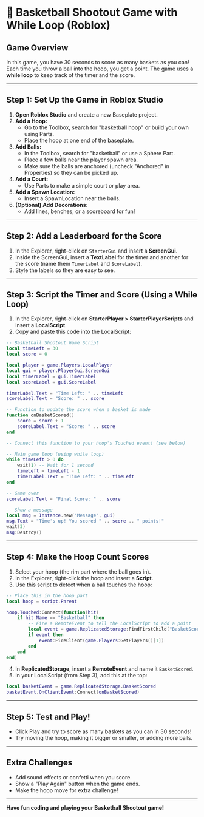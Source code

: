 # 🏀 Basketball Shootout Game with While Loop (Roblox)

## Game Overview
In this game, you have 30 seconds to score as many baskets as you can! Each time you throw a ball into the hoop, you get a point. The game uses a **while loop** to keep track of the timer and the score.

---

## Step 1: Set Up the Game in Roblox Studio

1. **Open Roblox Studio** and create a new Baseplate project.
2. **Add a Hoop:**
   - Go to the Toolbox, search for "basketball hoop" or build your own using Parts.
   - Place the hoop at one end of the baseplate.
3. **Add Balls:**
   - In the Toolbox, search for "basketball" or use a Sphere Part.
   - Place a few balls near the player spawn area.
   - Make sure the balls are anchored (uncheck "Anchored" in Properties) so they can be picked up.
4. **Add a Court:**
   - Use Parts to make a simple court or play area.
5. **Add a Spawn Location:**
   - Insert a SpawnLocation near the balls.
6. **(Optional) Add Decorations:**
   - Add lines, benches, or a scoreboard for fun!

---

## Step 2: Add a Leaderboard for the Score

1. In the Explorer, right-click on `StarterGui` and insert a **ScreenGui**.
2. Inside the ScreenGui, insert a **TextLabel** for the timer and another for the score (name them `TimerLabel` and `ScoreLabel`).
3. Style the labels so they are easy to see.

---

## Step 3: Script the Timer and Score (Using a While Loop)

1. In the Explorer, right-click on **StarterPlayer > StarterPlayerScripts** and insert a **LocalScript**.
2. Copy and paste this code into the LocalScript:

```lua
-- Basketball Shootout Game Script
local timeLeft = 30
local score = 0

local player = game.Players.LocalPlayer
local gui = player.PlayerGui.ScreenGui
local timerLabel = gui.TimerLabel
local scoreLabel = gui.ScoreLabel

timerLabel.Text = "Time Left: " .. timeLeft
scoreLabel.Text = "Score: " .. score

-- Function to update the score when a basket is made
function onBasketScored()
    score = score + 1
    scoreLabel.Text = "Score: " .. score
end

-- Connect this function to your hoop's Touched event! (see below)

-- Main game loop (using while loop)
while timeLeft > 0 do
    wait(1) -- Wait for 1 second
    timeLeft = timeLeft - 1
    timerLabel.Text = "Time Left: " .. timeLeft
end

-- Game over
scoreLabel.Text = "Final Score: " .. score

-- Show a message
local msg = Instance.new("Message", gui)
msg.Text = "Time's up! You scored " .. score .. " points!"
wait(3)
msg:Destroy()
```

---

## Step 4: Make the Hoop Count Scores

1. Select your hoop (the rim part where the ball goes in).
2. In the Explorer, right-click the hoop and insert a **Script**.
3. Use this script to detect when a ball touches the hoop:

```lua
-- Place this in the hoop part
local hoop = script.Parent

hoop.Touched:Connect(function(hit)
    if hit.Name == "Basketball" then
        -- Fire a RemoteEvent to tell the LocalScript to add a point
        local event = game.ReplicatedStorage:FindFirstChild("BasketScored")
        if event then
            event:FireClient(game.Players:GetPlayers()[1])
        end
    end
end)
```

4. In **ReplicatedStorage**, insert a **RemoteEvent** and name it `BasketScored`.
5. In your LocalScript (from Step 3), add this at the top:

```lua
local basketEvent = game.ReplicatedStorage.BasketScored
basketEvent.OnClientEvent:Connect(onBasketScored)
```

---

## Step 5: Test and Play!

- Click Play and try to score as many baskets as you can in 30 seconds!
- Try moving the hoop, making it bigger or smaller, or adding more balls.

---

## Extra Challenges
- Add sound effects or confetti when you score.
- Show a "Play Again" button when the game ends.
- Make the hoop move for extra challenge!

---

**Have fun coding and playing your Basketball Shootout game!**
